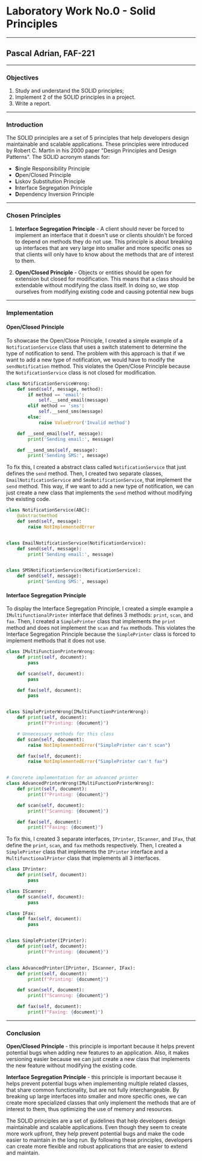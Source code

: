 # Laboratory Work No.0 - Solid Principles

---

## Pascal Adrian, FAF-221

---

### Objectives
1. Study and understand the SOLID principles;
2. Implement 2 of the SOLID principles in a project.
3. Write a report.

---

### Introduction
The SOLID principles are a set of 5 principles that help developers design maintainable and scalable applications. 
These principles were introduced by Robert C. Martin in his 2000 paper "Design Principles and Design Patterns". 
The SOLID acronym stands for:

- **S**ingle Responsibility Principle
- **O**pen/Closed Principle
- **L**iskov Substitution Principle
- **I**nterface Segregation Principle
- **D**ependency Inversion Principle

---

### Chosen Principles

1. **Interface Segregation Principle** - 
A client should never be forced to implement an interface that it doesn't use or clients shouldn't be forced to depend 
on methods they do not use. This principle is about breaking up interfaces that are very large into smaller and more 
specific ones so that clients will only have to know about the methods that are of interest to them. 


2. **Open/Closed Principle** -
Objects or entities should be open for extension but closed for modification. This means that a class should be
extendable without modifying the class itself. In doing so, we stop ourselves from modifying existing code and causing
potential new bugs

---

### Implementation
#### Open/Closed Principle

To showcase the Open/Close Principle, I created a simple example of a `NotificationService` class that uses
a switch statement to determine the type of notification to send. The problem with this approach is that if we want to
add a new type of notification, we would have to modify the `sendNotification` method. This violates the Open/Close Principle
because the `NotificationService` class is not closed for modification.

```python
class NotificationServiceWrong:
    def send(self, message, method):
        if method == 'email':
            self.__send_email(message)
        elif method == 'sms':
            self.__send_sms(message)
        else:
            raise ValueError('Invalid method')

    def __send_email(self, message):
        print('Sending email:', message)

    def __send_sms(self, message):
        print('Sending SMS:', message)
```

To fix this, I created a abstract class called `NotificationService` that just defines the `send` method. Then, I
created two separate classes, `EmailNotificationService` and `SmsNotificationService`, that implement the `send` method.
This way, if we want to add a new type of notification, we can just create a new class that implements the `send` method
without modifying the existing code.

```python
class NotificationService(ABC):
    @abstractmethod
    def send(self, message):
        raise NotImplementedError


class EmailNotificationService(NotificationService):
    def send(self, message):
        print('Sending email:', message)


class SMSNotificationService(NotificationService):
    def send(self, message):
        print('Sending SMS:', message)
```

#### Interface Segregation Principle

To display the Interface Segregation Principle, I created a simple example a `IMultifunctionalPrinter` interface that
defines 3 methods: `print`, `scan`, and `fax`. Then, I created a `SimplePrinter` class that implements the `print` method
and does not implement the `scan` and `fax` methods. This violates the Interface Segregation Principle because the
`SimplePrinter` class is forced to implement methods that it does not use. 

```python
class IMultiFunctionPrinterWrong:
    def print(self, document):
        pass

    def scan(self, document):
        pass

    def fax(self, document):
        pass


class SimplePrinterWrong(IMultiFunctionPrinterWrong):
    def print(self, document):
        print(f"Printing: {document}")

    # Unnecessary methods for this class
    def scan(self, document):
        raise NotImplementedError("SimplePrinter can't scan")

    def fax(self, document):
        raise NotImplementedError("SimplePrinter can't fax")


# Concrete implementation for an advanced printer
class AdvancedPrinterWrong(IMultiFunctionPrinterWrong):
    def print(self, document):
        print(f"Printing: {document}")

    def scan(self, document):
        print(f"Scanning: {document}")

    def fax(self, document):
        print(f"Faxing: {document}")
```


To fix this, I created 3 separate interfaces,
`IPrinter`, `IScanner`, and `IFax`, that define the `print`, `scan`, and `fax` methods respectively. Then, I created a
`SimplePrinter` class that implements the `IPrinter` interface and a `MultifunctionalPrinter` class that implements all 3
interfaces.

```python
class IPrinter:
    def print(self, document):
        pass

class IScanner:
    def scan(self, document):
        pass

class IFax:
    def fax(self, document):
        pass


class SimplePrinter(IPrinter):
    def print(self, document):
        print(f"Printing: {document}")


class AdvancedPrinter(IPrinter, IScanner, IFax):
    def print(self, document):
        print(f"Printing: {document}")

    def scan(self, document):
        print(f"Scanning: {document}")

    def fax(self, document):
        print(f"Faxing: {document}")
```

---

### Conclusion

**Open/Closed Principle** - this principle is important because it helps prevent potential bugs when adding new features to an
application. Also, it makes versioning easier because we can just create a new class that implements the new feature
without modifying the existing code.

**Interface Segregation Principle** - this principle is important because it helps prevent potential bugs when implementing
multiple related classes, that share common functionality, but are not fully interchangeable. By breaking up large
interfaces into smaller and more specific ones, we can create more specialized classes that only implement the methods
that are of interest to them, thus optimizing the use of memory and resources.

The SOLID principles are a set of guidelines that help developers design maintainable and scalable applications. 
Even though they seem to create more work upfront, they help prevent potential bugs and make the code easier to maintain
in the long run. By following these principles, developers can create more flexible and robust applications that are
easier to extend and maintain. 


